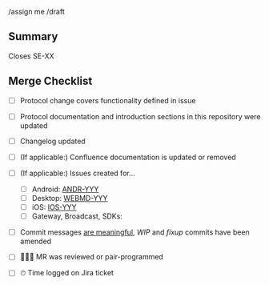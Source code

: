 /assign me
/draft

## Summary

Closes SE-XX

<!-- More details here if necessary -->

## Merge Checklist

- [ ] Protocol change covers functionality defined in issue
- [ ] Protocol documentation and introduction sections in this repository were updated
- [ ] Changelog updated
- [ ] (If applicable:) Confluence documentation is updated or removed
- [ ] (If applicable:) Issues created for...
  - [ ] Android: [ANDR-YYY](https://jira.threema.ch/browse/ANDR-XYZ)
  - [ ] Desktop: [WEBMD-YYY](https://jira.threema.ch/browse/WEBMD-XYZ)
  - [ ] iOS: [IOS-YYY](https://jira.threema.ch/browse/IOS-XYZ)
  - [ ] Gateway, Broadcast, SDKs: 
- [ ] Commit messages [are meaningful](https://cbea.ms/git-commit/), *WIP* and *fixup* commits have been amended
- [ ] 🧑‍🦱🧑 MR was reviewed or pair-programmed
- [ ] ⏱ Time logged on Jira ticket

